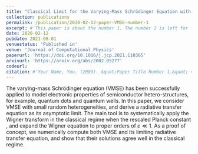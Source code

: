 ```yaml
---
title: "Classical Limit for the Varying-Mass Schrödinger Equation with Random Inhomogeneities"
collection: publications
permalink: /publication/2020-02-12-paper-VMSE-number-1
excerpt: #'This paper is about the number 1. The number 2 is left for future work.'
date: 2020-02-12
pubdate: 2021-08-01
venuestatus: 'Published in'
venue: 'Journal of Computational Physics'
paperurl: 'https://doi.org/10.1016/j.jcp.2021.110365'
arxivurl: 'https://arxiv.org/abs/2002.05277'
codeurl: 
citation: #'Your Name, You. (2009). &quot;Paper Title Number 1.&quot; <i>Journal 1</i>. 1(1).'
---
```

The varying-mass Schrödinger equation (VMSE) has been successfully applied to model electronic properties of semiconductor hetero-structures, for example, quantum dots and quantum wells. In this paper, we consider VMSE with small random heterogeneities, and derive a radiative transfer equation as its asymptotic limit. The main tool is to systematically apply the Wigner transform in the classical regime when the rescaled Planck constant , and expand the Wigner equation to proper orders of $\varepsilon\ll 1$. As a proof of concept, we numerically compute both VMSE and its limiting radiative transfer equation, and show that their solutions agree well in the classical regime.